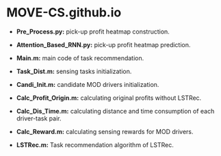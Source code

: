 # MOVE-CS.github.io

 - **Pre_Process.py:** pick-up profit heatmap construction. 
 
 - **Attention_Based_RNN.py:** pick-up profit heatmap prediction.
 
 - **Main.m:** main code of task recommendation.
 
 - **Task_Dist.m:** sensing tasks initialization.
 
 - **Candi_Init.m:** candidate MOD drivers initialization.
 
 - **Calc_Profit_Origin.m:** calculating original profits without LSTRec.
 
 - **Calc_Dis_Time.m:** calculating distance and time consumption of each driver-task pair.
 
 - **Calc_Reward.m:** calculating sensing rewards for MOD drivers.
 
- **LSTRec.m:** Task recommendation algorithm of LSTRec.

